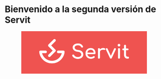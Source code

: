# Bienvenido a la segunda versión de Servit

<p align="center">
  <img width="400" src="../img/imagotipo_negativo_fondo.png">
</p>
